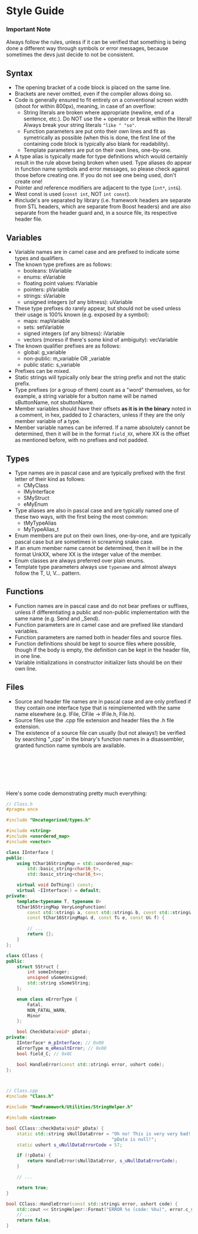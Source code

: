 # Style Guide

### Important Note
Always follow the rules, unless if it can be verified that something is being done a different way through symbols or error messages, because sometimes the devs just decide to not be consistent.

## Syntax
- The opening bracket of a code block is placed on the same line.
- Brackets are never omitted, even if the compiler allows doing so.
- Code is generally ensured to fit entirely on a conventional screen width (shoot for within 800px), meaning, in case of an overflow:
    - String literals are broken where appropriate (newline, end of a sentence, etc.). Do NOT use the + operator or break within the literal! Always break your string literals ``"like " "so"``.
    - Function parameters are put onto their own lines and fit as symetrically as possible (when this is done, the first line of the containing code block is typically also blank for readability).
    - Template parameters are put on their own lines, one-by-one.
- A type alias is typically made for type definitions which would certainly result in the rule above being broken when used. Type aliases do appear in function name symbols and error messages, so please check against those before creating one. If you do not see one being used, don't create one!
- Pointer and reference modifiers are adjacent to the type (``int*``, ``int&``).
- West const is used (``const int``, NOT ``int const``).
- #include's are separated by library (i.e. framework headers are separate from STL headers, which are separate from Boost headers) and are also separate from the header guard and, in a source file, its respective header file.

## Variables
- Variable names are in camel case and are prefixed to indicate some types and qualifiers.
- The known type prefixes are as follows:
    - booleans: bVariable
    - enums: eVariable
    - floating point values: fVariable
    - pointers: pVariable
    - strings: sVariable
    - unsigned integers (of any bitness): uVariable
- These type prefixes do rarely appear, but should not be used unless their usage is 100% known (e.g. exposed by a symbol):
    - maps: mapVariable
    - sets: setVariable
    - signed integers (of any bitness): iVariable
    - vectors (moreso if there's some kind of ambiguity): vecVariable
- The known qualifier prefixes are as follows:
    - global: g\_variable
    - non-public: m\_variable OR \_variable
    - public static: s\_variable
- Prefixes can be mixed.
- Static strings will typically only bear the string prefix and not the static prefix.
- Type prefixes (or a group of them) count as a "word" themselves, so for example, a string variable for a button name will be named sButtonName, not sbuttonName.
- Member variables should have their offsets **as it is in the binary** noted in a comment, in hex, padded to 2 characters, unless if they are the only member variable of a type.
- Member variable names can be inferred. If a name absolutely cannot be determined, then it will be in the format ``field_XX``, where XX is the offset as mentioned before, with no prefixes and not padded.

## Types
- Type names are in pascal case and are typically prefixed with the first letter of their kind as follows:
    - CMyClass
    - IMyInterface
    - SMyStruct
    - eMyEnum
- Type aliases are also in pascal case and are typically named one of these two ways, with the first being the most common:
    - tMyTypeAlias
    - MyTypeAlias\_t
- Enum members are put on their own lines, one-by-one, and are typically pascal case but are sometimes in screaming snake case.
- If an enum member name cannot be determined, then it will be in the format UnkXX, where XX is the integer value of the member.
- Enum classes are always preferred over plain enums.
- Template type parameters always use ``typename`` and almost always follow the T, U, V... pattern.

## Functions
- Function names are in pascal case and do not bear prefixes or suffixes, unless if differentiating a public and non-public implementation with the same name (e.g. Send and \_Send).
- Function parameters are in camel case and are prefixed like standard variables.
- Function parameters are named both in header files and source files.
- Function definitions should be kept to source files where possible, though if the body is empty, the definition can be kept in the header file, in one line.
- Variable initializations in constructor initializer lists should be on their own line.

## Files
- Source and header file names are in pascal case and are only prefixed if they contain one interface type that is reimplemented with the same name elsewhere (e.g. IFile, CFile -> IFile.h, File.h).
- Source files use the .cpp file extension and header files the .h file extension.
- The existence of a source file can usually (but not always!) be verified by searching "\_cpp" in the binary's function names in a disassembler, granted function name symbols are available.

<br><br><br><br><br>

Here's some code demonstrating pretty much everything:

```cpp
// Class.h
#pragma once

#include "Uncategorized/types.h"

#include <string>
#include <unordered_map>
#include <vector>

class IInterface {
public:
    using tChar16StringMap = std::unordered_map<
        std::basic_string<char16_t>,
        std::basic_string<char16_t>>;

    virtual void DoThing() const;
    virtual ~IInterface() = default;
private:
    template<typename T, typename U>
    tChar16StringMap VeryLongFunction(
        const std::string& a, const std::string& b, const std::string& c,
        const tChar16StringMap& d, const T& e, const U& f) {

        // ...
        return {};
    }
};

class CClass {
public:
    struct SStruct {
        int someInteger;
        unsigned uSomeUnsigned;
        std::string sSomeString;
    };

    enum class eErrorType {
        Fatal,
        NON_FATAL_WARN,
        Minor
    };

    bool CheckData(void* pData);
private:
    IInterface* m_pInterface; // 0x00
    eErrorType m_eResultError; // 0x08
    bool field_C; // 0x0C

    bool HandleError(const std::string& error, ushort code);
};



// Class.cpp
#include "Class.h"

#include "NewFramework/Utilities/StringHelper.h"

#include <iostream>

bool CClass::checkData(void* pData) {
    static std::string sNullDataError = "Oh no! This is very very bad! It's over! "
                                        "pData is null!";
    static ushort s_uNullDataErrorCode = 57;

    if (!pData) {
        return HandleError(sNullDataError, s_uNullDataErrorCode);
    }

    // ...

    return true;
}

bool CClass::HandleError(const std::string& error, ushort code) {
    std::cout << StringHelper::Format("ERROR %s (code: %hu)", error.c_str(), code) << std::endl;
    // ...
    return false;
}
```
